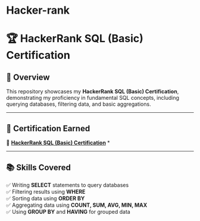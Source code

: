 # Hacker-rank
# 🏆 HackerRank SQL (Basic) Certification  

## 📌 Overview  
This repository showcases my **HackerRank SQL (Basic) Certification**, demonstrating my proficiency in fundamental SQL concepts, including querying databases, filtering data, and basic aggregations.  

---

## 🏅 Certification Earned  
🔹 **[HackerRank SQL (Basic) Certification](https://www.hackerrank.com/certificates/iframe/0ecb64e4dbf2)**  *  

---

## 📚 Skills Covered  
✅ Writing **SELECT** statements to query databases  
✅ Filtering results using **WHERE**  
✅ Sorting data using **ORDER BY**  
✅ Aggregating data using **COUNT, SUM, AVG, MIN, MAX**  
✅ Using **GROUP BY** and **HAVING** for grouped data  
 


